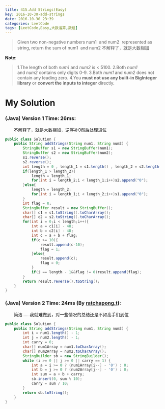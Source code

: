 ```yaml
---
title: 415.Add Strings(Easy)
key: 2016-10-30-add-strings
date: 2016-10-30 23:39
categories: LeetCode
tags: [LeetCode,Easy,大数运算,数组]
---
```




>Given two non-negative numbers num1
 and num2
 represented as string, return the sum of num1
 and num2
不解释了，就是大数相加

**Note:**
>1.The length of both *num1* and *num2* is < 5100.
2.Both *num1* and *num2* contains only digits 0-9.
3.Both *num1* and *num2* does not contain any leading zero.
4.You **must not use any built-in BigInteger library** or **convert the inputs to integer** directly.

# My Solution
### (Java) Version 1  Time: 26ms:
　　不解释了，就是大数相加，逆序补0然后处理进位
```java
public class Solution {
    public String addStrings(String num1, String num2) {
        StringBuffer s1 = new StringBuffer(num1);
        StringBuffer s2 = new StringBuffer(num2);
        s1.reverse();
        s2.reverse();
        int length = 0 , length_1 = s1.length() , length_2 = s2.length();
        if(length_1 > length_2){
            length = length_1;
            for(int i = length_2;i < length_1;i++)s2.append("0");
        }else{
            length = length_2;
            for(int i = length_1;i < length_2;i++)s1.append("0");
        }
        int flag = 0;
        StringBuffer result = new StringBuffer();
        char[] c1 = s1.toString().toCharArray();
        char[] c2 = s2.toString().toCharArray();
        for(int i = 0;i < length;i++){
            int a = c1[i] - 48;
            int b = c2[i] - 48;
            int c = a + b + flag;
            if(c >= 10){
                result.append(c-10);
                flag = 1;
            }else{
                result.append(c);
                flag = 0;
            }
            if(i == length - 1&&flag != 0)result.append(flag);
        }
        return result.reverse().toString();
    }
}
```
### (Java) Version 2  Time: 24ms (By [ratchapong.t](https://discuss.leetcode.com/user/ratchapong-t)):
　　简洁……我就难做到，对一些情况的总结还是不如高手们到位
```java
public class Solution {
    public String addStrings(String num1, String num2) {
        int i = num1.length() - 1;
        int j = num2.length() - 1;
        int carry = 0;
        char[] num1Array = num1.toCharArray();
        char[] num2Array = num2.toCharArray();
        StringBuilder sb = new StringBuilder();
        while (i >= 0 || j >= 0 || carry == 1) {
            int a = i >= 0 ? (num1Array[i--] - '0') : 0;
            int b = j >= 0 ? (num2Array[j--] - '0') : 0;
            int sum = a + b + carry;
            sb.insert(0, sum % 10);
            carry = sum / 10;
        }
        return sb.toString();
    }
}
```
